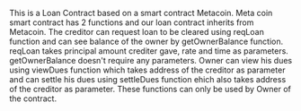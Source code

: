 This is a Loan Contract based on a smart contract Metacoin.
Meta coin smart contract has 2 functions and our loan contract inherits from Metacoin.
The creditor can request loan to be cleared using reqLoan function and can see balance of the owner by getOwnerBalance function. reqLoan takes principal amount crediter gave, rate and time as parameters. getOwnerBalance doesn't require any parameters.
Owner can view his dues using viewDues function which takes address of the creditor as parameter and can settle his dues using settleDues function ehich also takes address of the creditor as parameter. These functions can only be used by Owner of the contract.
